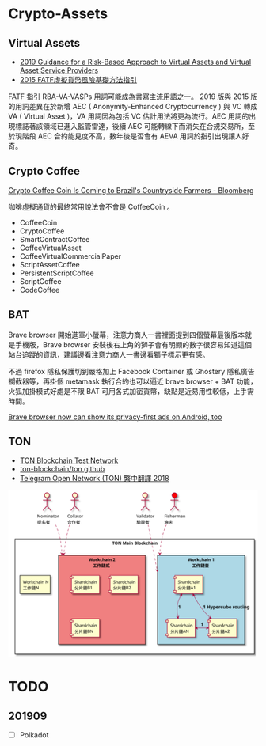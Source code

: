 # Crypto-Assets

<!-- toc -->

## Virtual Assets

- [ 2019 Guidance for a Risk-Based Approach to Virtual Assets and Virtual Asset Service Providers](https://www.fatf-gafi.org/publications/fatfrecommendations/documents/guidance-rba-virtual-assets.html)
- [ 2015 FATF虛擬貨幣風險基礎方法指引](https://www.amlo.moj.gov.tw/1461/1469/1473/3069/post)

FATF 指引 RBA-VA-VASPs 用詞可能成為書寫主流用語之一。 2019 版與 2015 版的用詞差異在於新增 AEC ( Anonymity-Enhanced Cryptocurrency ) 與 VC 轉成 VA ( Virtual Asset )，VA 用詞因為包括 VC 估計用法將更為流行。AEC 用詞的出現標誌著該領域已進入監管雷達，後續 AEC 可能轉線下而消失在合規交易所，至於現階段 AEC 合約能見度不高，數年後是否會有 AEVA 用詞於指引出現讓人好奇。

## Crypto Coffee 

[Crypto Coffee Coin Is Coming to Brazil's Countryside Farmers - Bloomberg](https://www.bloomberg.com/news/articles/2019-07-10/crypto-coffee-coin-is-coming-to-brazil-s-countryside-farmers)

咖啡虛擬通貨的最終常用說法會不會是 CoffeeCoin 。

- CoffeeCoin
- CryptoCoffee
- SmartContractCoffee
- CoffeeVirtualAsset
- CoffeeVirtualCommercialPaper
- ScriptAssetCoffee
- PersistentScriptCoffee
- ScriptCoffee
- CodeCoffee

## BAT

Brave browser 開始進軍小螢幕，注意力商人一書裡面提到四個螢幕最後版本就是手機版，Brave browser 安裝後右上角的獅子會有明顯的數字很容易知道這個站台追蹤的資訊，建議邊看注意力商人一書邊看獅子標示更有感。

不過 firefox 隱私保護切到嚴格加上 Facebook Container 或 Ghostery 隱私廣告攔截器等，再掛個 metamask 執行合約也可以逼近 brave browser + BAT 功能，火狐加掛模式好處是不限 BAT 可用各式加密貨幣，缺點是近易用性較低，上手需時間。

[Brave browser now can show its privacy-first ads on Android, too](https://www.cnet.com/news/brave-browser-now-can-show-its-privacy-first-ads-on-android-too/)

## TON

- [TON Blockchain Test Network](https://test.ton.org/)
- [ton-blockchain/ton github](https://github.com/ton-blockchain)
- [Telegram Open Network (TON) 繁中翻譯 2018](https://medium.com/@makersu/telegram-open-network-ton-%E7%B9%81%E4%B8%AD%E7%BF%BB%E8%AD%AF-8bb495f87a75)


![tpl-ton-v1.svg](puml/tpl-ton-v1.svg)


# TODO

## 201909

- [ ] Polkadot